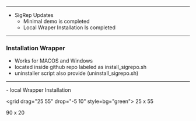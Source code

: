 
--- 
- SigRep Updates
	- Minimal demo is completed
	- Local Wraper Installation Is completed
---
### Installation Wrapper
- Works for MACOS and Windows
- located inside github repo labeled as install_sigrepo.sh
- uninstaller script also provide (uninstall_sigrepo.sh)
---
<grid drag="60 55" drop="5 10" bg="red">
- local Wrapper Installation
</grid>

<grid drag="25 55" drop="-5 10" style=bg="green">
25 x 55
</grid>

<grid drag="90 20" drop="5 -10" bg="gray">
90  x 20
</grid>
